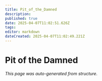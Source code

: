 ```yaml
---
title: Pit_of_the_Damned
description: 
published: true
date: 2025-04-07T11:02:51.626Z
tags: 
editor: markdown
dateCreated: 2025-04-07T11:02:49.221Z
---
```


# Pit of the Damned

*This page was auto-generated from structure.*